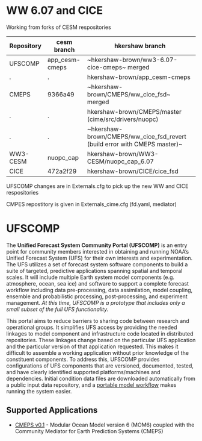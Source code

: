 # WW 6.07 and CICE 

Working from forks of CESM respositories 

 Repository  |  cesm branch    | hkershaw branch
 ------------|-----------------|-------------
 UFSCOMP     |  app_cesm-cmeps | ~hkershaw-brown/ww3-6.07-cice-cmeps~ merged 
   .         |  .              | hkershaw-brown/app_cesm-cmeps
 CMEPS       |  9366a49        | ~hkershaw-brown/CMEPS/ww_cice_fsd~ merged 
   .         |  .              | hkershaw-brown/CMEPS/master (cime/src/drivers/nuopc)
   .         |  .              | ~hkershaw-brown/CMEPS/ww_cice_fsd_revert (build error with CMEPS master)~
 WW3-CESM    |  nuopc_cap      | hkershaw-brown/WW3-CESM/nuopc_cap_6.07
 CICE        |  472a2f29       | hkershaw-brown/CICE/cice_fsd

 UFSCOMP changes are in Externals.cfg to pick up the new WW and CICE respositories
 
 CMPES repostitory is given in Externals_cime.cfg (fd.yaml, mediator)

# UFSCOMP

The **Unified Forecast System Community Portal (UFSCOMP)** is an entry point for community members interested in obtaining and running NOAA’s Unified Forecast System (UFS) for their own interests and experimentation. The UFS utilizes a set of forecast system software components to build a suite of targeted, predictive applications spanning spatial and temporal scales. It will include multiple Earth system model components (e.g. atmosphere, ocean, sea ice) and software to support a complete forecast workflow including data pre-processing, data assimilation, model coupling, ensemble and probabilistic processing, post-processing, and experiment management. *At this time, UFSCOMP is a prototype that includes only a small subset of the full UFS functionality.*

This portal aims to reduce barriers to sharing code between research and operational groups. It simplifies UFS access by providing the needed linkages to model component and infrastructure code located in distributed repositories. These linkages change based on the particular UFS application and the particular version of that application requested. This makes it difficult to assemble a working application without prior knowledge of the constituent components. To address this, UFSCOMP provides configurations of UFS components that are versioned, documented, tested, and have clearly identified supported platforms/machines and dependencies. Initial condition data files are downloaded automatically from a public input data repository, and a [portable model workflow](https://github.com/ESMCI/cime) makes running the system easier.

## Supported Applications

- [CMEPS v0.1](https://github.com/ESCOMP/UFSCOMP/wiki/Milestone:-CMEPS-0.1) - Modular Ocean Model version 6 (MOM6) coupled with the Community Mediator for Earth Prediction Systems (CMEPS)
